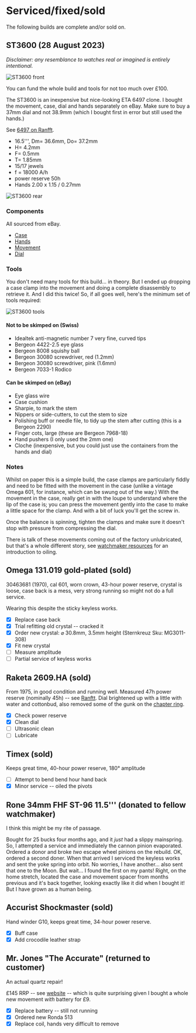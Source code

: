 # Serviced/fixed/sold

The following builds are complete and/or sold on.

## ST3600 (28 August 2023)

_Disclaimer: any resemblance to watches real or imagined is entirely intentional._

![ST3600 front](st3600_front.jpg)

You can fund the whole build and tools for not too much over £100.

The ST3600 is an inexpensive but nice-looking ETA 6497 clone. I bought the movement, case, dial and hands separately on eBay. Make sure to buy a 37mm dial and not 38.9mm (which I bought first in error but still used the hands.)

See [6497 on Ranfft](http://www.ranfft.de/cgi-bin/bidfun-db.cgi?10&ranfft&0&2uswk&Unitas_6497).

- 16.5''', Dm= 36.6mm, Do= 37.2mm
- H= 4.2mm
- F= 0.5mm
- T= 1.85mm
- 15/17 jewels
- f = 18000 A/h
- power reserve 50h
- Hands 2.00 x 1.15 / 0.27mm

![ST3600 rear](st3600_rear.jpg)

### Components

All sourced from eBay.

- [Case](https://www.ebay.co.uk/itm/183588605779?var=690982652345)
- [Hands](https://www.ebay.co.uk/itm/184951851422?var=692737694119)
- [Movement](https://www.ebay.co.uk/itm/314013048705)
- [Dial](https://www.ebay.co.uk/itm/185468300563?var=693275967599)

### Tools

You don't need many tools for this build... in theory. But I ended up dropping a case clamp into the movement and doing a complete disassembly to retrieve it. And I did this twice! So, if all goes well, here's the minimum set of tools required:

![ST3600 tools](st3600_tools.jpg)

#### Not to be skimped on (Swiss)

- Idealtek anti-magnetic number 7 very fine, curved tips
- Bergeon 4422-2.5 eye glass
- Bergeon 8008 squishy ball
- Bergeon 30080 screwdriver, red (1.2mm)
- Bergeon 30080 screwdriver, pink (1.6mm)
- Bergeon 7033-1 Rodico

#### Can be skimped on (eBay)

- Eye glass wire
- Case cushion
- Sharpie, to mark the stem
- Nippers or side-cutters, to cut the stem to size
- Polishing buff or needle file, to tidy up the stem after cutting (this is a Bergeon 2290)
- Finger cots, large (these are Bergeon 7968-18)
- Hand pushers (I only used the 2mm one)
- Cloche (inexpensive, but you could just use the containers from the hands and dial)

### Notes

Whilst on paper this is a simple build, the case clamps are particularly fiddly and need to be fitted with the movement in the case (unlike a vintage Omega 601, for instance, which can be swung out of the way.) With the movement in the case, really get in with the loupe to understand where the lip of the case is; you can press the movement gently into the case to make a little space for the clamp. And with a bit of luck you'll get the screw in.

Once the balance is spinning, tighten the clamps and make sure it doesn't stop with pressure from compressing the dial.

There is talk of these movements coming out of the factory unlubricated, but that's a whole different story, see [watchmaker resources](watchmaker.md) for an introduction to oiling.

## Omega 131.019 gold-plated (sold)

30463681 (1970), cal 601, worn crown, 43-hour power reserve, crystal is loose,
case back is a mess, very strong running so might not do a full service.

Wearing this despite the sticky keyless works.

- [x] Replace case back
- [x] Trial refitting old crystal -- cracked it
- [x] Order new crystal: &#x2300; 30.8mm, 3.5mm height (Sternkreuz Sku: MG3011-308)
- [x] Fit new crystal
- [ ] Measure amplitude 
- [ ] Partial service of keyless works

## Raketa 2609.HA (sold)

From 1975, in good condition and running well. Measured 47h power reserve (nominally 45h) -- see [Ranftt](http://www.ranfft.de/cgi-bin/bidfun-db.cgi?10&ranfft&2&2uswk&Raketa_2609_HA). Dial brightened up with a little with water and cottonbud, also removed some of the gunk on the [chapter ring](https://www.watch-wiki.net/doku.php?id=chapter_ring).

- [x] Check power reserve
- [x] Clean dial
- [ ] Ultrasonic clean
- [ ] Lubricate

## Timex (sold)

Keeps great time, 40-hour power reserve, 180&deg; amplitude

- [ ] Attempt to bend bend hour hand back
- [x] Minor service -- oiled the pivots

## Rone 34mm FHF ST-96 11.5''' (donated to fellow watchmaker)

I think this might be my rite of passage.

Bought for 25 bucks four months ago, and it _just_ had a slippy mainspring. So,
I attempted a service and immediately the cannon pinion evaporated. Ordered a
donor and broke _two_ escape wheel pinions on the rebuild. OK, ordered a second
doner. When that arrived I serviced the keyless works and sent the yoke spring
into orbit. No worries, I have another... also sent that one to the Moon. But
wait... I found the first on my pants! Right, on the home stretch, located the
case and movement spacer from months previous and it's back together, looking
exactly like it did when I bought it! But I have grown as a human being.

## Accurist Shockmaster (sold)

Hand winder G10, keeps great time, 34-hour power reserve.

- [x] Buff case
- [x] Add crocodile leather strap

## Mr. Jones "The Accurate" (returned to customer)

An actual quartz repair!

£145 RRP -- see [website](https://mrjoneswatches.com/products/the-accurate) --
which is quite surprising given I bought a whole new movement _with_ battery
for £9.

- [x] Replace battery -- still not running
- [x] Ordered new Ronda 513
- [x] Replace coil, hands very difficult to remove

